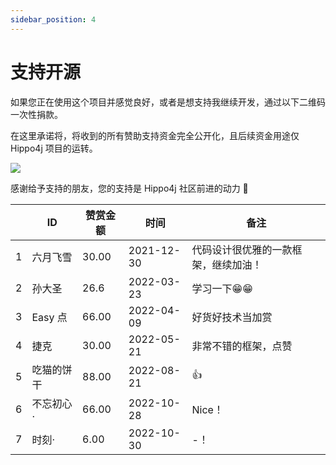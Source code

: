 ```yaml
---
sidebar_position: 4
---
```


# 支持开源

如果您正在使用这个项目并感觉良好，或者是想支持我继续开发，通过以下二维码一次性捐款。

在这里承诺将，将收到的所有赞助支持资金完全公开化，且后续资金用途仅 Hippo4j 项目的运转。

![](https://images-machen.oss-cn-beijing.aliyuncs.com/IMG_6719_2.jpg?x-oss-process=image/resize,h_180,w_180)

感谢给予支持的朋友，您的支持是 Hippo4j 社区前进的动力 🎉

|     | ID | 赞赏金额  | 时间         | 备注                 |
|-----|--|-------|------------|--------------------|
| 1   | 六月飞雪 | 30.00 | 2021-12-30 | 代码设计很优雅的一款框架，继续加油！ |
| 2   | 孙大圣 | 26.6  | 2022-03-23 | 学习一下😁😁           |
| 3   | Easy 点 | 66.00 | 2022-04-09 | 好货好技术当加赏           |
| 4   | 捷克 | 30.00 | 2022-05-21 | 非常不错的框架，点赞         |
| 5   | 吃猫的饼干 | 88.00 | 2022-08-21 | 👍                 |
| 6   | 不忘初心· | 66.00 | 2022-10-28 | Nice！                 |
| 7   | 时刻· | 6.00 | 2022-10-30 | -！                 |
